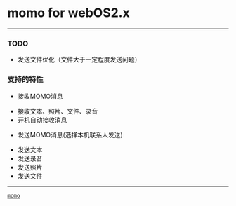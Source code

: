 momo for webOS2.x
===

*************

### TODO
 + 发送文件优化（文件大于一定程度发送问题）

### 支持的特性
 + 接收MOMO消息
  * 接收文本、照片、文件、录音
  * 开机自动接收消息
 + 发送MOMO消息(选择本机联系人发送)
  - 发送文本
  - 发送录音
  - 发送照片
  - 发送文件

**************
[`momo`](http://momo.im)

